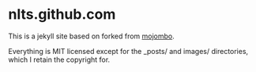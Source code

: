nlts.github.com
===============

This is a jekyll site based on forked from [mojombo](https://github.com/mojombo/mojombo.github.com). 

Everything is MIT licensed except for the _posts/ and images/ directories, which I retain the copyright for. 
